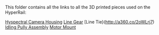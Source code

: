 This folder contains all the links to all the 3D printed pieces used on the HyperRail: 

[Hyspectral Camera Housing](http://a360.co/2D8uV4A) 
[Line Gear](http://a360.co/2Hfb8TT) 
[Line Tie}(http://a360.co/2oWLrj7)
[Idling Pully Assembly](http://a360.co/2oWLrj7) 
[Motor Mount](http://a360.co/2FpC4j6) 
